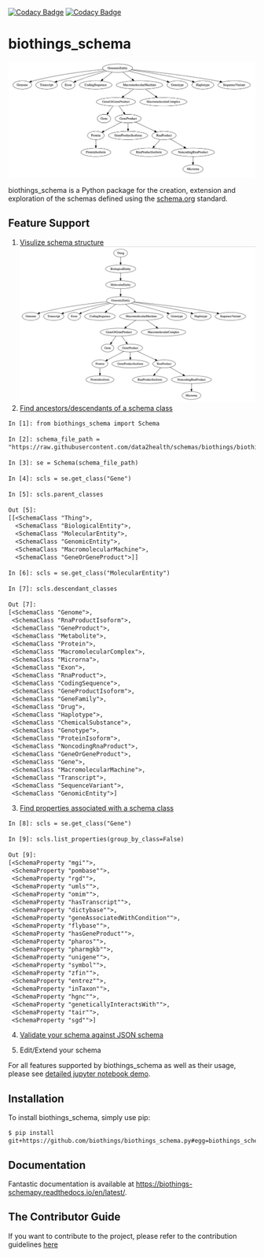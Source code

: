 [![Codacy Badge](https://app.codacy.com/project/badge/Grade/a181e07380c2450eab1e26837f0322de)](https://www.codacy.com/gh/biothings/biothings_schema.py/dashboard?utm_source=github.com&amp;utm_medium=referral&amp;utm_content=biothings/biothings_schema.py&amp;utm_campaign=Badge_Grade)
[![Codacy Badge](https://app.codacy.com/project/badge/Coverage/a181e07380c2450eab1e26837f0322de)](https://www.codacy.com/gh/biothings/biothings_schema.py/dashboard?utm_source=github.com&utm_medium=referral&utm_content=biothings/biothings_schema.py&utm_campaign=Badge_Coverage)

biothings_schema
==========================

[![image](https://raw.githubusercontent.com/biothings/biothings_schema.py/master/docs/images/descendant_classes.png)](https://github.com/biothings/biothings_schema.py)

biothings_schema is a Python package for the creation, extension and exploration of the schemas defined using the [schema.org](http://schema.org) standard.


Feature Support
---------------
1. [Visulize schema structure](https://github.com/biothings/biothings_schema.py/blob/master/jupyter%20notebooks/Visualizing%20Schema.ipynb)
[![image](https://raw.githubusercontent.com/biothings/biothings_schema.py/master/docs/images/all_classes.png)](https://github.com/biothings/biothings_schema.py)
2. [Find ancestors/descendants of a schema class](https://github.com/biothings/biothings_schema.py/blob/master/jupyter%20notebooks/Explore%20classes%20and%20properties%20of%20Schema.ipynb)

``` {.sourceCode .python}
In [1]: from biothings_schema import Schema

In [2]: schema_file_path = "https://raw.githubusercontent.com/data2health/schemas/biothings/biothings/biothings_curie_kevin.jsonld"

In [3]: se = Schema(schema_file_path)

In [4]: scls = se.get_class("Gene")

In [5]: scls.parent_classes

Out [5]:
[[<SchemaClass "Thing">,
  <SchemaClass "BiologicalEntity">,
  <SchemaClass "MolecularEntity">,
  <SchemaClass "GenomicEntity">,
  <SchemaClass "MacromolecularMachine">,
  <SchemaClass "GeneOrGeneProduct">]]

In [6]: scls = se.get_class("MolecularEntity")

In [7]: scls.descendant_classes

Out [7]:
[<SchemaClass "Genome">,
 <SchemaClass "RnaProductIsoform">,
 <SchemaClass "GeneProduct">,
 <SchemaClass "Metabolite">,
 <SchemaClass "Protein">,
 <SchemaClass "MacromolecularComplex">,
 <SchemaClass "Microrna">,
 <SchemaClass "Exon">,
 <SchemaClass "RnaProduct">,
 <SchemaClass "CodingSequence">,
 <SchemaClass "GeneProductIsoform">,
 <SchemaClass "GeneFamily">,
 <SchemaClass "Drug">,
 <SchemaClass "Haplotype">,
 <SchemaClass "ChemicalSubstance">,
 <SchemaClass "Genotype">,
 <SchemaClass "ProteinIsoform">,
 <SchemaClass "NoncodingRnaProduct">,
 <SchemaClass "GeneOrGeneProduct">,
 <SchemaClass "Gene">,
 <SchemaClass "MacromolecularMachine">,
 <SchemaClass "Transcript">,
 <SchemaClass "SequenceVariant">,
 <SchemaClass "GenomicEntity">]
```
3. [Find properties associated with a schema class](https://github.com/biothings/biothings_schema.py/blob/master/jupyter%20notebooks/Explore%20classes%20and%20properties%20of%20Schema.ipynb)

``` {.sourceCode .python}
In [8]: scls = se.get_class("Gene")

In [9]: scls.list_properties(group_by_class=False)

Out [9]:
[<SchemaProperty "mgi"">,
 <SchemaProperty "pombase"">,
 <SchemaProperty "rgd"">,
 <SchemaProperty "umls"">,
 <SchemaProperty "omim"">,
 <SchemaProperty "hasTranscript"">,
 <SchemaProperty "dictybase"">,
 <SchemaProperty "geneAssociatedWithCondition"">,
 <SchemaProperty "flybase"">,
 <SchemaProperty "hasGeneProduct"">,
 <SchemaProperty "pharos"">,
 <SchemaProperty "pharmgkb"">,
 <SchemaProperty "unigene"">,
 <SchemaProperty "symbol"">,
 <SchemaProperty "zfin"">,
 <SchemaProperty "entrez"">,
 <SchemaProperty "inTaxon"">,
 <SchemaProperty "hgnc"">,
 <SchemaProperty "geneticallyInteractsWith"">,
 <SchemaProperty "tair"">,
 <SchemaProperty "sgd"">]
```

4. [Validate your schema against JSON schema](https://github.com/biothings/biothings_schema.py/blob/master/jupyter%20notebooks/Validate%20JSON%20using%20json%20schema%20defined%20in%20Schema%20file.ipynb)

5. Edit/Extend your schema


For all features supported by biothings_schema as well as their usage, please see [detailed jupyter notebook demo](https://github.com/biothings/biothings_schema.py/tree/master/jupyter%20notebooks).

Installation
------------

To install biothings_schema, simply use pip:

``` {.sourceCode .bash}
$ pip install git+https://github.com/biothings/biothings_schema.py#egg=biothings_schema
```

Documentation
-------------

Fantastic documentation is available at <https://biothings-schemapy.readthedocs.io/en/latest/>.

The Contributor Guide
---------------------
If you want to contribute to the project, please refer to the contribution guidelines [here](https://github.com/biothings/biothings_schema.py/blob/master/CONTRIBUTING.md)
